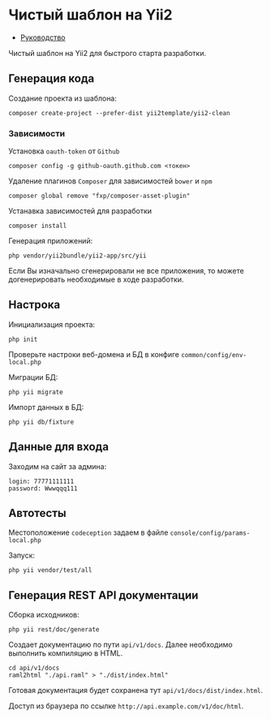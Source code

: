 Чистый шаблон на Yii2
===================

* [Руководство](common/guide/ru/README.md)

Чистый шаблон на Yii2 для быстрого старта разработки.

## Генерация кода

Создание проекта из шаблона:

    composer create-project --prefer-dist yii2template/yii2-clean

### Зависимости

Установка ``oauth-token`` от ``Github``

    composer config -g github-oauth.github.com <токен>

Удаление плагинов ``Composer`` для зависимостей ``bower`` и ``npm``

    composer global remove "fxp/composer-asset-plugin"

Устанавка зависимостей для разработки

    composer install

Генерация приложений:

    php vendor/yii2bundle/yii2-app/src/yii

Если Вы изначально сгенерировали не все приложения, 
то можете догенерировать необходимые в ходе разработки.

## Настрока

Инициализация проекта:

    php init

Проверьте настроки веб-домена и БД в конфиге `common/config/env-local.php`

Миграции БД:

    php yii migrate

Импорт данных в БД:

    php yii db/fixture

## Данные для входа

Заходим на сайт за админа:

    login: 77771111111
    password: Wwwqqq111

## Автотесты

Местоположение ``codeception`` задаем в файле ``console/config/params-local.php``

Запуск:

    php yii vendor/test/all

## Генерация REST API документации

Сборка исходников:

    php yii rest/doc/generate

Создает документацию по пути `api/v1/docs`.
Далее необходимо выполнить компиляцию в HTML.

    cd api/v1/docs
    raml2html "./api.raml" > "./dist/index.html"

Готовая документация будет сохранена тут `api/v1/docs/dist/index.html`.

Доступ из браузера по ссылке `http://api.example.com/v1/doc/html`.
